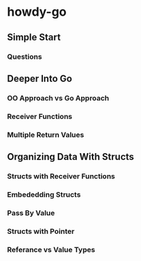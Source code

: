 # howdy-go

## Simple Start
### Questions

## Deeper Into Go

### OO Approach vs Go Approach
### Receiver Functions
### Multiple Return Values

## Organizing Data With Structs

### Structs with Receiver Functions
### Embededding Structs
### Pass By Value
### Structs with Pointer
### Referance vs Value Types

